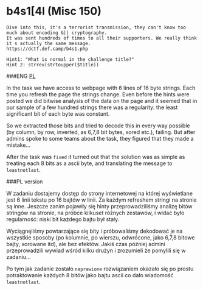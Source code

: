 # b4s1[4l (Misc 150)

```
Dive into this, it's a terrorist transmission, they can't know too much about encoding &|| cryptography. 
It was sent hundreds of times to all their supporters. We really think it s actually the same message.
https://dctf.def.camp/b4s1.php

Hint1: "What is normal in the challenge title?"
Hint 2: strrev(strtoupper($title)) 
```


###ENG
[PL](#pl-version)

In the task we have access to webpage with 6 lines of 16 byte strings.
Each time you refresh the page the strings change.
Even before the hints were posted we did bitwise analysis of the data on the page and it seemed that in our sample of a few hundred strings there was a regularity: the least significant bit of each byte was constant.

So we extracted those bits and tried to decode this in every way possible (by column, by row, inverted, as 6,7,8 bit bytes, xored etc.), failing.
But after admins spoke to some teams about the task, they figured that they made a mistake...

After the task was `fixed` it turned out that the solution was as simple as treating each 8 bits as a ascii byte, and translating the message to `leastnotlast`.


###PL version

W zadaniu dostajemy dostęp do strony internetowej na której wyświetlane jest 6 linii tekstu po 16 bajtów w linii.
Za każdym refreshem stringi na stronie są inne.
Jeszcze zanim pojawiły się hinty przeprowadziliśmy analizę bitów stringów na stronie, na próbce kilkuset różnych zestawów, i widać było regularność: niski bit każdego bajtu był stały.

Wyciągnęliśmy powtarzające się bity i próbowaliśmy dekodować je na wszystkie sposoby (po kolumnie, po wierszu, odwrócone, jako 6,7,8 bitowe bajty, xorowane itd), ale bez efektów.
Jakiś czas później admini przeprowadzili wywiad wśród kilku drużyn i zrozumieli że pomylili się w zadaniu...

Po tym jak zadanie zostało `naprawione` rozwiązaniem okazało się po prostu potraktowanie każdych 8 bitów jako bajtu ascii co dało wiadomość `leastnotlast`.
